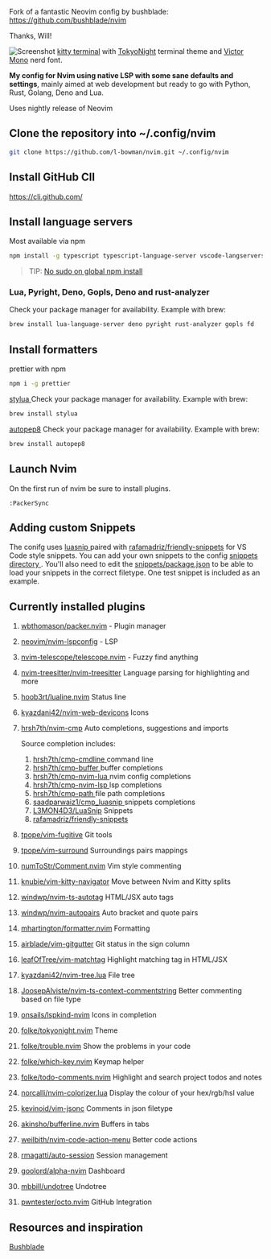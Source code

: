 Fork of a fantastic Neovim config by bushblade: https://github.com/bushblade/nvim

Thanks, Will!

![Screenshot](https://res.cloudinary.com/bushblade/image/upload/v1650398285/nvim-screenshot.webp)
[kitty terminal](https://sw.kovidgoyal.net/kitty/) with [TokyoNight](https://sw.kovidgoyal.net/kitty/) terminal theme and [Victor Mono](https://github.com/ryanoasis/nerd-fonts/tree/master/patched-fonts/VictorMono) nerd font.

**My config for Nvim using native LSP with some sane defaults and settings**, mainly
aimed at web development but ready to go with Python, Rust, Golang, Deno and Lua.

Uses nightly release of Neovim

## Clone the repository into ~/.config/nvim

```bash
git clone https://github.com/l-bowman/nvim.git ~/.config/nvim
```

## Install GitHub ClI

https://cli.github.com/

## Install language servers

Most available via npm

```bash
npm install -g typescript typescript-language-server vscode-langservers-extracted vls @tailwindcss/language-server yaml-language-server @prisma/language-server emmet-ls neovim graphql-language-service-cli graphql-language-service-server @astrojs/language-server

```

> TIP: [No sudo on global npm install](https://github.com/sindresorhus/guides/blob/main/npm-global-without-sudo.md)

### Lua, Pyright, Deno, Gopls, Deno and rust-analyzer

Check your package manager for availability. Example with brew:

```bash
brew install lua-language-server deno pyright rust-analyzer gopls fd
```

## Install formatters

prettier with npm

```bash
npm i -g prettier
```

[ stylua ](https://github.com/JohnnyMorganz/StyLua)
Check your package manager for availability. Example with brew:

```bash
brew install stylua
```

[autopep8](https://pypi.org/project/autopep8/)
Check your package manager for availability. Example with brew:

```bash
brew install autopep8
```

## Launch Nvim

On the first run of nvim be sure to install plugins.

`:PackerSync`

## Adding custom Snippets

The conifg uses [ luasnip ](https://github.com/saadparwaiz1/cmp_luasnip) paired
with [rafamadriz/friendly-snippets](https://github.com/rafamadriz/friendly-snippets) for VS Code style snippets.
You can add your own snippets to the config [ snippets directory ](./snippets).
You'll also need to edit the [snippets/package.json](./snippets/package.json) to
be able to load your snippets in the correct filetype.
One test snippet is included as an example.

## Currently installed plugins

1. [wbthomason/packer.nvim](https://github.com/wbthomason/packer.nvim) - Plugin manager
2. [neovim/nvim-lspconfig](https://github.com/neovim/nvim-lspconfig) - LSP
3. [nvim-telescope/telescope.nvim](https://github.com/nvim-telescope/telescope.nvim) - Fuzzy find anything
4. [nvim-treesitter/nvim-treesitter](https://github.com/nvim-treesitter/nvim-treesitter) Language parsing for highlighting and more
5. [hoob3rt/lualine.nvim](https://github.com/hoob3rt/lualine.nvim) Status line
6. [kyazdani42/nvim-web-devicons](https://github.com/kyazdani42/nvim-web-devicons) Icons
7. [hrsh7th/nvim-cmp](https://github.com/hrsh7th/nvim-cmp) Auto completions, suggestions and imports

   Source completion includes:

   1. [ hrsh7th/cmp-cmdline ](https://github.com/hrsh7th/cmp-cmdline) command line
   2. [ hrsh7th/cmp-buffer ](https://github.com/hrsh7th/cmp-buffer) buffer completions
   3. [ hrsh7th/cmp-nvim-lua ](https://github.com/hrsh7th/cmp-nvim-lua) nvim config completions
   4. [ hrsh7th/cmp-nvim-lsp ](https://github.com/hrsh7th/cmp-nvim-lsp) lsp completions
   5. [ hrsh7th/cmp-path ](https://github.com/hrsh7th/cmp-path) file path completions
   6. [ saadparwaiz1/cmp_luasnip ](https://github.com/saadparwaiz1/cmp_luasnip) snippets completions
   7. [L3MON4D3/LuaSnip](https://github.com/L3MON4D3/LuaSnip) Snippets
   8. [rafamadriz/friendly-snippets](https://github.com/rafamadriz/friendly-snippets)

8. [tpope/vim-fugitive](https://github.com/tpope/vim-fugitive) Git tools
9. [tpope/vim-surround](https://github.com/tpope/vim-surround) Surroundings
   pairs mappings
10. [numToStr/Comment.nvim](https://github.com/numToStr/Comment.nvim) Vim style
    commenting
11. [knubie/vim-kitty-navigator](https://github.com/knubie/vim-kitty-navigator)
    Move between Nvim and Kitty splits
12. [windwp/nvim-ts-autotag](https://github.com/windwp/nvim-ts-autotag) HTML/JSX
    auto tags
13. [windwp/nvim-autopairs](https://github.com/windwp/nvim-autopairs) Auto bracket
    and quote pairs
14. [mhartington/formatter.nvim](https://github.com/mhartington/formatter.nvim)
    Formatting
15. [airblade/vim-gitgutter](https://github.com/airblade/vim-gitgutter) Git status
    in the sign column
16. [leafOfTree/vim-matchtag](https://github.com/leafOfTree/vim-matchtag)
    Highlight matching tag in HTML/JSX
17. [kyazdani42/nvim-tree.lua](https://github.com/kyazdani42/nvim-tree.lua) File
    tree
18. [JoosepAlviste/nvim-ts-context-commentstring](https://github.com/JoosepAlviste/nvim-ts-context-commentstring) Better commenting based on file type
19. [onsails/lspkind-nvim](https://github.com/onsails/lspkind-nvim) Icons in
    completion
20. [folke/tokyonight.nvim](https://github.com/folke/tokyonight.nvim) Theme
21. [folke/trouble.nvim](https://github.com/folke/trouble.nvim) Show the problems
    in your code
22. [folke/which-key.nvim](https://github.com/folke/which-key.nvim) Keymap helper
23. [folke/todo-comments.nvim](https://github.com/folke/todo-comments.nvim)
    Highlight and search project todos and notes
24. [norcalli/nvim-colorizer.lua](https://github.com/norcalli/nvim-colorizer.lua)
    Display the colour of your hex/rgb/hsl value
25. [kevinoid/vim-jsonc](https://github.com/kevinoid/vim-jsonc) Comments in json
    filetype
26. [akinsho/bufferline.nvim](https://github.com/akinsho/bufferline.nvim) Buffers
    in tabs
27. [weilbith/nvim-code-action-menu](https://github.com/ahmedkhalf/weilbith/nvim-code-action-menu) Better code actions
28. [rmagatti/auto-session](https://github.com/rmagatti/auto-session) Session
    management
29. [goolord/alpha-nvim](https://github.com/goolord/alpha-nvim) Dashboard
30. [mbbill/undotree](https://github.com/mbbill/undotree) Undotree
31. [pwntester/octo.nvim](https://github.com/pwntester/octo.nvim) GitHub
    Integration

## Resources and inspiration

[Bushblade](https://github.com/bushblade/nvim)
